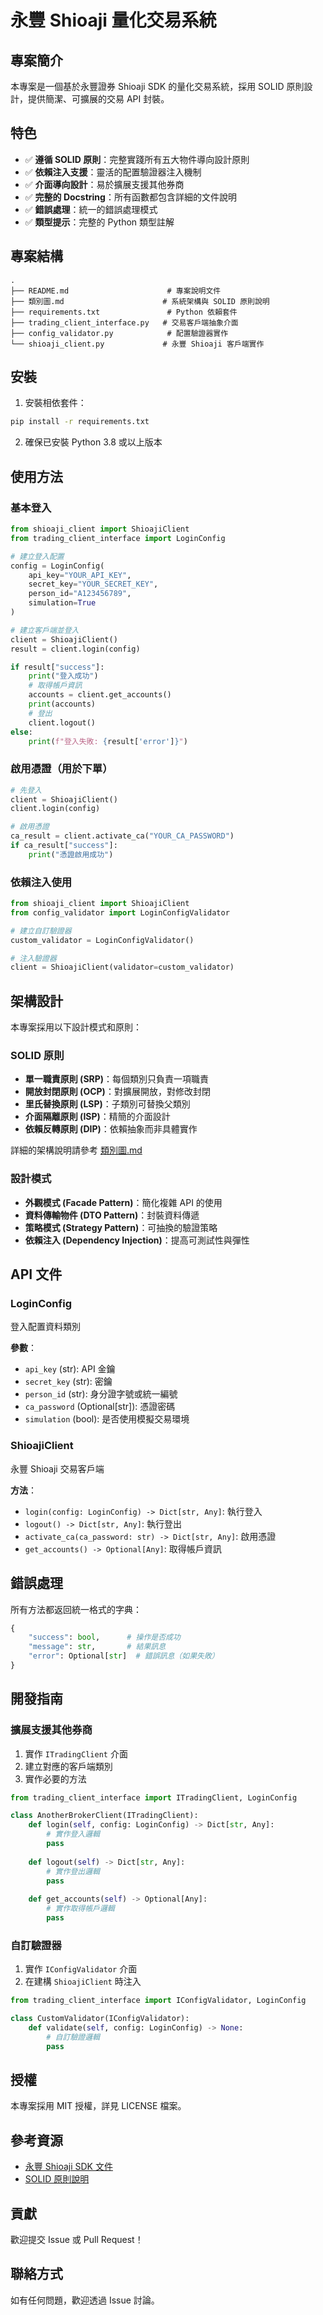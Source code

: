 # 永豐 Shioaji 量化交易系統

## 專案簡介

本專案是一個基於永豐證券 Shioaji SDK 的量化交易系統，採用 SOLID 原則設計，提供簡潔、可擴展的交易 API 封裝。

## 特色

- ✅ **遵循 SOLID 原則**：完整實踐所有五大物件導向設計原則
- ✅ **依賴注入支援**：靈活的配置驗證器注入機制
- ✅ **介面導向設計**：易於擴展支援其他券商
- ✅ **完整的 Docstring**：所有函數都包含詳細的文件說明
- ✅ **錯誤處理**：統一的錯誤處理模式
- ✅ **類型提示**：完整的 Python 類型註解

## 專案結構

```
.
├── README.md                      # 專案說明文件
├── 類別圖.md                      # 系統架構與 SOLID 原則說明
├── requirements.txt               # Python 依賴套件
├── trading_client_interface.py   # 交易客戶端抽象介面
├── config_validator.py            # 配置驗證器實作
└── shioaji_client.py             # 永豐 Shioaji 客戶端實作
```

## 安裝

1. 安裝相依套件：
```bash
pip install -r requirements.txt
```

2. 確保已安裝 Python 3.8 或以上版本

## 使用方法

### 基本登入

```python
from shioaji_client import ShioajiClient
from trading_client_interface import LoginConfig

# 建立登入配置
config = LoginConfig(
    api_key="YOUR_API_KEY",
    secret_key="YOUR_SECRET_KEY",
    person_id="A123456789",
    simulation=True
)

# 建立客戶端並登入
client = ShioajiClient()
result = client.login(config)

if result["success"]:
    print("登入成功")
    # 取得帳戶資訊
    accounts = client.get_accounts()
    print(accounts)
    # 登出
    client.logout()
else:
    print(f"登入失敗: {result['error']}")
```

### 啟用憑證（用於下單）

```python
# 先登入
client = ShioajiClient()
client.login(config)

# 啟用憑證
ca_result = client.activate_ca("YOUR_CA_PASSWORD")
if ca_result["success"]:
    print("憑證啟用成功")
```

### 依賴注入使用

```python
from shioaji_client import ShioajiClient
from config_validator import LoginConfigValidator

# 建立自訂驗證器
custom_validator = LoginConfigValidator()

# 注入驗證器
client = ShioajiClient(validator=custom_validator)
```

## 架構設計

本專案採用以下設計模式和原則：

### SOLID 原則

- **單一職責原則 (SRP)**：每個類別只負責一項職責
- **開放封閉原則 (OCP)**：對擴展開放，對修改封閉
- **里氏替換原則 (LSP)**：子類別可替換父類別
- **介面隔離原則 (ISP)**：精簡的介面設計
- **依賴反轉原則 (DIP)**：依賴抽象而非具體實作

詳細的架構說明請參考 [類別圖.md](類別圖.md)

### 設計模式

- **外觀模式 (Facade Pattern)**：簡化複雜 API 的使用
- **資料傳輸物件 (DTO Pattern)**：封裝資料傳遞
- **策略模式 (Strategy Pattern)**：可抽換的驗證策略
- **依賴注入 (Dependency Injection)**：提高可測試性與彈性

## API 文件

### LoginConfig

登入配置資料類別

**參數**：
- `api_key` (str): API 金鑰
- `secret_key` (str): 密鑰
- `person_id` (str): 身分證字號或統一編號
- `ca_password` (Optional[str]): 憑證密碼
- `simulation` (bool): 是否使用模擬交易環境

### ShioajiClient

永豐 Shioaji 交易客戶端

**方法**：
- `login(config: LoginConfig) -> Dict[str, Any]`: 執行登入
- `logout() -> Dict[str, Any]`: 執行登出
- `activate_ca(ca_password: str) -> Dict[str, Any]`: 啟用憑證
- `get_accounts() -> Optional[Any]`: 取得帳戶資訊

## 錯誤處理

所有方法都返回統一格式的字典：

```python
{
    "success": bool,      # 操作是否成功
    "message": str,       # 結果訊息
    "error": Optional[str]  # 錯誤訊息（如果失敗）
}
```

## 開發指南

### 擴展支援其他券商

1. 實作 `ITradingClient` 介面
2. 建立對應的客戶端類別
3. 實作必要的方法

```python
from trading_client_interface import ITradingClient, LoginConfig

class AnotherBrokerClient(ITradingClient):
    def login(self, config: LoginConfig) -> Dict[str, Any]:
        # 實作登入邏輯
        pass
    
    def logout(self) -> Dict[str, Any]:
        # 實作登出邏輯
        pass
    
    def get_accounts(self) -> Optional[Any]:
        # 實作取得帳戶邏輯
        pass
```

### 自訂驗證器

1. 實作 `IConfigValidator` 介面
2. 在建構 `ShioajiClient` 時注入

```python
from trading_client_interface import IConfigValidator, LoginConfig

class CustomValidator(IConfigValidator):
    def validate(self, config: LoginConfig) -> None:
        # 自訂驗證邏輯
        pass
```

## 授權

本專案採用 MIT 授權，詳見 LICENSE 檔案。

## 參考資源

- [永豐 Shioaji SDK 文件](https://sinotrade.github.io/zh/tutor/login/)
- [SOLID 原則說明](https://en.wikipedia.org/wiki/SOLID)

## 貢獻

歡迎提交 Issue 或 Pull Request！

## 聯絡方式

如有任何問題，歡迎透過 Issue 討論。